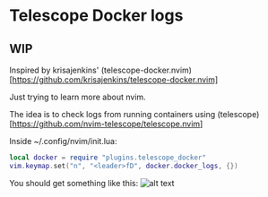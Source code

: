 # Telescope Docker logs
## WIP

Inspired by krisajenkins' (telescope-docker.nvim)[https://github.com/krisajenkins/telescope-docker.nvim]

Just trying to learn more about nvim.

The idea is to check logs from running containers using (telescope)[https://github.com/nvim-telescope/telescope.nvim]

Inside ~/.config/nvim/init.lua:
```lua
local docker = require "plugins.telescope_docker"
vim.keymap.set("n", "<leader>fD", docker.docker_logs, {})
```

You should get something like this:
![alt text](https://i.postimg.cc/4yTJ9GWv/Screenshot-from-2025-03-07-10-07-03.png)
